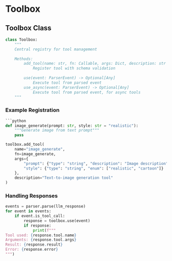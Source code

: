 # Toolbox

## Toolbox Class

```python
class Toolbox:
    """
    Central registry for tool management
    
    Methods:
        add_tool(name: str, fn: Callable, args: Dict, description: str = "")
            Register tool with schema validation
            
        use(event: ParserEvent) -> Optional[Any]
            Execute tool from parsed event
        use_async(event: ParserEvent) -> Optional[Any]
            Execute tool from parsed event, for async tools
    """
```

### Example Registration

```python
```python
def image_generate(prompt: str, style: str = "realistic"):
    """Generate image from text prompt"""
    pass

toolbox.add_tool(
    name="image_generate",
    fn=image_generate,
    args={
        "prompt": {"type": "string", "description": "Image description"},
        "style": {"type": "string", "enum": ["realistic", "cartoon"]}
    },
    description="Text-to-image generation tool"
)
```

### Handling Responses

```python
events = parser.parse(llm_response)
for event in events:
    if event.is_tool_call:
        response = toolbox.use(event)
        if response:
            print(f"""
Tool used: {response.tool.name}
Arguments: {response.tool.args}
Result: {response.result}
Error: {response.error}
""")
```